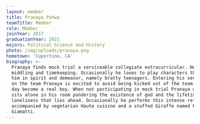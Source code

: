 ```yaml
---
layout: member
title: Pranaya Pahwa
teamTitle: Member
role: Member
joinYear: 2017
graduationYear: 2021
majors: Political Science and History
photo: /img/uploads/pranaya.png
hometown: 'Cupertino, CA'
biography: >-
  Pranaya finds mock trial a serviceable collegiate extracurricular. He enjoys
  middling and timekeeping. Occasionally he loves to play characters that match
  him in spirit and demeanor, namely bratty teenagers. Entering his second year
  on the team Pranaya is excited to avoid being kicked out of the team and one
  day become a real boy. When not participating in mock trial Pranaya usually
  sits alone in his room pondering the existence of god and the lifetime of
  loneliness that lies ahead. Occasionally he performs this intense reflection
  accompanied by vegetarian Haute cuisine and a stuffed Giraffe named Paul
  Giamatti.
---
```


